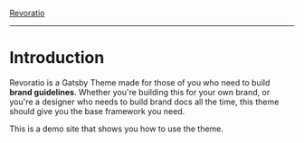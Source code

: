 [Revoratio](revoratio/gastby-theme-revoratio/static/banner.png)

---

# Introduction

Revoratio is a Gatsby Theme made for those of you who need to build **brand guidelines**. Whether you're building this for your own brand, or you're a designer who needs to build brand docs all the time, this theme should give you the base framework you need. 

This is a demo site that shows you how to use the theme. 